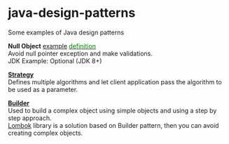 # java-design-patterns
Some examples of Java design patterns  

__Null Object__ [example](/nullobject/src/pt/com/srg/nullobject/
) [<span style="color:green">definition</span>](https://www.tutorialspoint.com/design_pattern/null_object_pattern.htm)  
Avoid null pointer exception and make validations.  
JDK Example: Optional (JDK 8+)  

[__Strategy__](https://www.tutorialspoint.com/design_pattern/strategy_pattern.htm)  
Defines multiple algorithms and let client application pass the algorithm to be used as a parameter.

[__Builder__](https://www.tutorialspoint.com/design_pattern/builder_pattern.htm)  
Used to build a complex object using simple objects and using a step by step approach.  
[Lombok](https://projectlombok.org/) library is a solution based on Builder pattern, then you can avoid creating complex objects.

